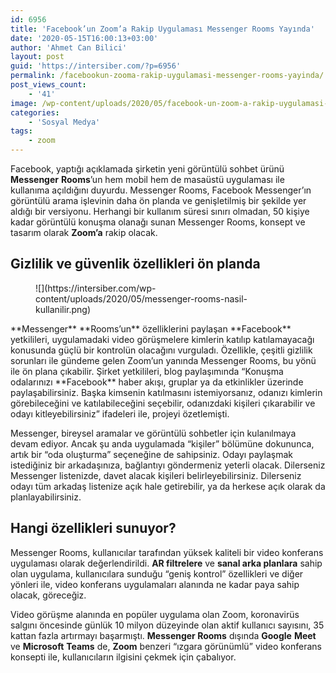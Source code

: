 ```yaml
---
id: 6956
title: 'Facebook’un Zoom’a Rakip Uygulaması Messenger Rooms Yayında'
date: '2020-05-15T16:00:13+03:00'
author: 'Ahmet Can Bilici'
layout: post
guid: 'https://intersiber.com/?p=6956'
permalink: /facebookun-zooma-rakip-uygulamasi-messenger-rooms-yayinda/
post_views_count:
    - '41'
image: /wp-content/uploads/2020/05/facebook-un-zoom-a-rakip-uygulamasi-messenger-rooms-yayinda.png
categories:
    - 'Sosyal Medya'
tags:
    - zoom
---
```


Facebook, yaptığı açıklamada şirketin yeni görüntülü sohbet ürünü **Messenger** **Rooms**’un hem mobil hem de masaüstü uygulaması ile kullanıma açıldığını duyurdu. Messenger Rooms, Facebook Messenger’ın görüntülü arama işlevinin daha ön planda ve genişletilmiş bir şekilde yer aldığı bir versiyonu. Herhangi bir kullanım süresi sınırı olmadan, 50 kişiye kadar görüntülü konuşma olanağı sunan Messenger Rooms, konsept ve tasarım olarak **Zoom’a** rakip olacak.

## Gizlilik ve güvenlik özellikleri ön planda

<figure class="wp-block-image size-large">![](https://intersiber.com/wp-content/uploads/2020/05/messenger-rooms-nasil-kullanilir.png)</figure>**Messenger** **Rooms’un** özelliklerini paylaşan **Facebook** yetkilileri, uygulamadaki video görüşmelere kimlerin katılıp katılamayacağı konusunda güçlü bir kontrolün olacağını vurguladı. Özellikle, çeşitli gizlilik sorunları ile gündeme gelen Zoom’un yanında Messenger Rooms, bu yönü ile ön plana çıkabilir. Şirket yetkilileri, blog paylaşımında “Konuşma odalarınızı **Facebook** haber akışı, gruplar ya da etkinlikler üzerinde paylaşabilirsiniz. Başka kimsenin katılmasını istemiyorsanız, odanızı kimlerin görebileceğini ve katılabileceğini seçebilir, odanızdaki kişileri çıkarabilir ve odayı kitleyebilirsiniz” ifadeleri ile, projeyi özetlemişti.

Messenger, bireysel aramalar ve görüntülü sohbetler için kulanılmaya devam ediyor. Ancak şu anda uygulamada “kişiler” bölümüne dokununca, artık bir “oda oluşturma” seçeneğine de sahipsiniz. Odayı paylaşmak istediğiniz bir arkadaşınıza, bağlantıyı göndermeniz yeterli olacak. Dilerseniz Messenger listenizde, davet alacak kişileri belirleyebilirsiniz. Dilerseniz odayı tüm arkadaş listenize açık hale getirebilir, ya da herkese açık olarak da planlayabilirsiniz.

## Hangi özellikleri sunuyor?

Messenger Rooms, kullanıcılar tarafından yüksek kaliteli bir video konferans uygulaması olarak değerlendirildi. **AR filtrelere** ve **sanal arka planlara** sahip olan uygulama, kullanıcılara sunduğu “geniş kontrol” özellikleri ve diğer yönleri ile, video konferans uygulamaları alanında ne kadar paya sahip olacak, göreceğiz.

Video görüşme alanında en popüler uygulama olan Zoom, koronavirüs salgını öncesinde günlük 10 milyon düzeyinde olan aktif kullanıcı sayısını, 35 kattan fazla artırmayı başarmıştı. **Messenger Rooms** dışında **Google** **Meet** ve **Microsoft** **Teams** de, **Zoom** benzeri “ızgara görünümlü” video konferans konsepti ile, kullanıcıların ilgisini çekmek için çabalıyor.